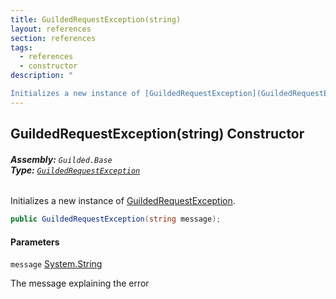 ```yaml
---
title: GuildedRequestException(string)
layout: references
section: references
tags:
  - references
  - constructor
description: "

Initializes a new instance of [GuildedRequestException](GuildedRequestException.md 'Guilded.Base.GuildedRequestException')."
---
```


## GuildedRequestException(string) Constructor
###### **Assembly:** `Guilded.Base`<br/>**Type:** [`GuildedRequestException`](GuildedRequestException.md 'Guilded.Base.GuildedRequestException')

Initializes a new instance of [GuildedRequestException](GuildedRequestException.md 'Guilded.Base.GuildedRequestException').

```csharp
public GuildedRequestException(string message);
```
#### Parameters

<a name='Guilded.Base.GuildedRequestException.GuildedRequestException(string).message'></a>

`message` [System.String](https://docs.microsoft.com/en-us/dotnet/api/System.String 'System.String')

The message explaining the error